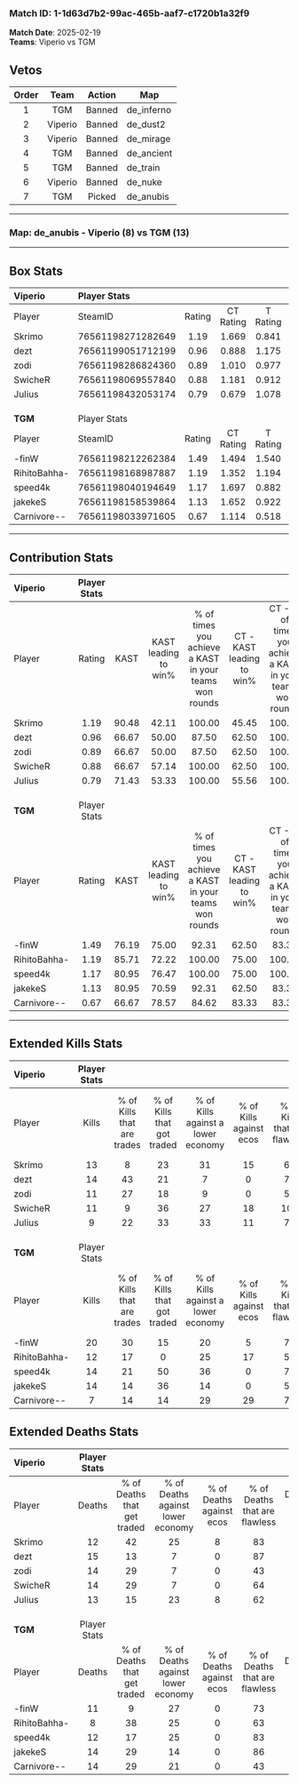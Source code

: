 ### Match ID: 1-1d63d7b2-99ac-465b-aaf7-c1720b1a32f9  
**Match Date**: 2025-02-19  
**Teams**: Viperio vs TGM  

## Vetos  

| Order | Team | Action | Map |
| :---: | :--: | :----: | --- |
| 1 | TGM | Banned | de_inferno |
| 2 | Viperio | Banned | de_dust2 |
| 3 | Viperio | Banned | de_mirage |
| 4 | TGM | Banned | de_ancient |
| 5 | TGM | Banned | de_train |
| 6 | Viperio | Banned | de_nuke |
| 7 | TGM | Picked | de_anubis |

---  

### **Map**: de_anubis - Viperio (8) vs TGM (13)  
---  

## Box Stats  

| **Viperio**  | Player Stats      |        |           |          |       |       |       |         |        |      |     |
| :- | :- | :-: | :-: | :-: | :-: | :-: | :-: | :-: | :-: | :-: | :-: |
| Player       | SteamID           | Rating | CT Rating | T Rating | KAST  |  ADR  | Kills | Assists | Deaths | K/D  | HS% |
| Skrimo       | 76561198271282649 |  1.19  |   1.669   |  0.841   | 90.48 | 69.0  |  13   |    3    |   12   | 1.08 | 69  |
| dezt         | 76561199051712199 |  0.96  |   0.888   |  1.175   | 66.67 | 63.1  |  14   |    3    |   15   | 0.93 | 78  |
| zodi         | 76561198286824360 |  0.89  |   1.010   |  0.977   | 66.67 | 70.3  |  11   |    5    |   14   | 0.79 | 63  |
| SwicheR      | 76561198069557840 |  0.88  |   1.181   |  0.912   | 66.67 | 65.4  |  11   |    5    |   14   | 0.79 | 45  |
| JuIius       | 76561198432053174 |  0.79  |   0.679   |  1.078   | 71.43 | 48.3  |   9   |    3    |   13   | 0.69 | 44  |
|              |                   |        |           |          |       |       |       |         |        |      |     |
|              |                   |        |           |          |       |       |       |         |        |      |     |
|              |                   |        |           |          |       |       |       |         |        |      |     |
| **TGM**      | Player Stats      |        |           |          |       |       |       |         |        |      |     |
| Player       | SteamID           | Rating | CT Rating | T Rating | KAST  |  ADR  | Kills | Assists | Deaths | K/D  | HS% |
| -finW        | 76561198212262384 |  1.49  |   1.494   |  1.540   | 76.19 | 100.9 |  20   |    2    |   11   | 1.82 | 70  |
| RihitoBahha- | 76561198168987887 |  1.19  |   1.352   |  1.194   | 85.71 | 56.1  |  12   |    6    |   8    | 1.50 | 75  |
| speed4k      | 76561198040194649 |  1.17  |   1.697   |  0.882   | 80.95 | 70.7  |  14   |    5    |   12   | 1.17 | 42  |
| jakekeS      | 76561198158539864 |  1.13  |   1.652   |  0.922   | 80.95 | 73.8  |  14   |    5    |   14   | 1.00 | 50  |
| Carnivore--  | 76561198033971605 |  0.67  |   1.114   |  0.518   | 66.67 | 53.8  |   7   |    4    |   14   | 0.50 | 57  |
---  

## Contribution Stats  

| **Viperio**  | Player Stats |       |                      |                                                        |                           |                                                             |                          |                                                            |
| :- | :-: | :-: | :-: | :-: | :-: | :-: | :-: | :-: |
| Player       |    Rating    | KAST  | KAST leading to win% | % of times you achieve a KAST in your teams won rounds | CT - KAST leading to win% | CT - % of times you achieve a KAST in your teams won rounds | T - KAST leading to win% | T - % of times you achieve a KAST in your teams won rounds |
| Skrimo       |     1.19     | 90.48 |        42.11         |                         100.00                         |           45.45           |                           100.00                            |          37.50           |                           100.00                           |
| dezt         |     0.96     | 66.67 |        50.00         |                         87.50                          |           62.50           |                           100.00                            |          33.33           |                           66.67                            |
| zodi         |     0.89     | 66.67 |        50.00         |                         87.50                          |           62.50           |                           100.00                            |          33.33           |                           66.67                            |
| SwicheR      |     0.88     | 66.67 |        57.14         |                         100.00                         |           62.50           |                           100.00                            |          50.00           |                           100.00                           |
| JuIius       |     0.79     | 71.43 |        53.33         |                         100.00                         |           55.56           |                           100.00                            |          50.00           |                           100.00                           |
|              |              |       |                      |                                                        |                           |                                                             |                          |                                                            |
|              |              |       |                      |                                                        |                           |                                                             |                          |                                                            |
|              |              |       |                      |                                                        |                           |                                                             |                          |                                                            |
| **TGM**      | Player Stats |       |                      |                                                        |                           |                                                             |                          |                                                            |
| Player       |    Rating    | KAST  | KAST leading to win% | % of times you achieve a KAST in your teams won rounds | CT - KAST leading to win% | CT - % of times you achieve a KAST in your teams won rounds | T - KAST leading to win% | T - % of times you achieve a KAST in your teams won rounds |
| -finW        |     1.49     | 76.19 |        75.00         |                         92.31                          |           62.50           |                            83.33                            |          87.50           |                           100.00                           |
| RihitoBahha- |     1.19     | 85.71 |        72.22         |                         100.00                         |           75.00           |                           100.00                            |          70.00           |                           100.00                           |
| speed4k      |     1.17     | 80.95 |        76.47         |                         100.00                         |           75.00           |                           100.00                            |          77.78           |                           100.00                           |
| jakekeS      |     1.13     | 80.95 |        70.59         |                         92.31                          |           62.50           |                            83.33                            |          77.78           |                           100.00                           |
| Carnivore--  |     0.67     | 66.67 |        78.57         |                         84.62                          |           83.33           |                            83.33                            |          75.00           |                           85.71                            |
---  

## Extended Kills Stats  

| **Viperio**  | Player Stats |                            |                            |                                    |                         |                              |                                 |                                       |                    |           |
| :- | :-: | :-: | :-: | :-: | :-: | :-: | :-: | :-: | :-: | :-: |
| Player       |    Kills     | % of Kills that are trades | % of Kills that got traded | % of Kills against a lower economy | % of Kills against ecos | % of Kills that are flawless | % of Kills that are close duels | % of Kills that are assisted by flash | Pistol Round Kills | AWP Kills |
| Skrimo       |      13      |             8              |             23             |                 31                 |           15            |              62              |               23                |                   0                   |         2          |     0     |
| dezt         |      14      |             43             |             21             |                 7                  |            0            |              71              |                7                |                   7                   |         2          |     0     |
| zodi         |      11      |             27             |             18             |                 9                  |            0            |              55              |                9                |                   9                   |         1          |     0     |
| SwicheR      |      11      |             9              |             36             |                 27                 |           18            |             100              |                9                |                   9                   |         1          |     0     |
| JuIius       |      9       |             22             |             33             |                 33                 |           11            |              78              |                0                |                   0                   |         0          |     2     |
|              |              |                            |                            |                                    |                         |                              |                                 |                                       |                    |           |
|              |              |                            |                            |                                    |                         |                              |                                 |                                       |                    |           |
|              |              |                            |                            |                                    |                         |                              |                                 |                                       |                    |           |
| **TGM**      | Player Stats |                            |                            |                                    |                         |                              |                                 |                                       |                    |           |
| Player       |    Kills     | % of Kills that are trades | % of Kills that got traded | % of Kills against a lower economy | % of Kills against ecos | % of Kills that are flawless | % of Kills that are close duels | % of Kills that are assisted by flash | Pistol Round Kills | AWP Kills |
| -finW        |      20      |             30             |             15             |                 20                 |            5            |              70              |                5                |                  10                   |         4          |     0     |
| RihitoBahha- |      12      |             17             |             0              |                 25                 |           17            |              58              |                8                |                   0                   |         1          |     0     |
| speed4k      |      14      |             21             |             50             |                 36                 |            0            |              79              |                0                |                   7                   |         3          |     4     |
| jakekeS      |      14      |             14             |             36             |                 14                 |            0            |              57              |               14                |                   0                   |         1          |     0     |
| Carnivore--  |      7       |             14             |             14             |                 29                 |           29            |              71              |                0                |                   0                   |         1          |     0     |
## Extended Deaths Stats  

| **Viperio**  | Player Stats |                             |                                   |                          |                               |                            |                           |               |
| :- | :-: | :-: | :-: | :-: | :-: | :-: | :-: | :-: |
| Player       |    Deaths    | % of Deaths that get traded | % of Deaths against lower economy | % of Deaths against ecos | % of Deaths that are flawless | % of Deaths that are close | % of Deaths while blinded | Deaths to AWP |
| Skrimo       |      12      |             42              |                25                 |            8             |              83               |             0              |             0             |       0       |
| dezt         |      15      |             13              |                 7                 |            0             |              87               |             0              |             7             |       1       |
| zodi         |      14      |             29              |                 7                 |            0             |              43               |             7              |             7             |       1       |
| SwicheR      |      14      |             29              |                 7                 |            0             |              64               |             14             |             7             |       1       |
| JuIius       |      13      |             15              |                23                 |            8             |              62               |             8              |             0             |       1       |
|              |              |                             |                                   |                          |                               |                            |                           |               |
|              |              |                             |                                   |                          |                               |                            |                           |               |
|              |              |                             |                                   |                          |                               |                            |                           |               |
| **TGM**      | Player Stats |                             |                                   |                          |                               |                            |                           |               |
| Player       |    Deaths    | % of Deaths that get traded | % of Deaths against lower economy | % of Deaths against ecos | % of Deaths that are flawless | % of Deaths that are close | % of Deaths while blinded | Deaths to AWP |
| -finW        |      11      |              9              |                27                 |            0             |              73               |             18             |             9             |       0       |
| RihitoBahha- |      8       |             38              |                25                 |            0             |              63               |             0              |             0             |       0       |
| speed4k      |      12      |             17              |                25                 |            0             |              83               |             0              |             0             |       1       |
| jakekeS      |      14      |             29              |                14                 |            0             |              86               |             7              |            14             |       1       |
| Carnivore--  |      14      |             29              |                21                 |            0             |              43               |             21             |             0             |       0       |
